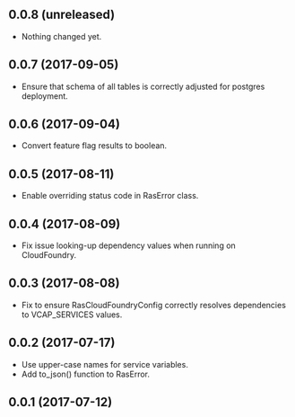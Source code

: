 0.0.8 (unreleased)
------------------

- Nothing changed yet.


0.0.7 (2017-09-05)
------------------

- Ensure that schema of all tables is correctly adjusted for postgres deployment.


0.0.6 (2017-09-04)
------------------

- Convert feature flag results to boolean.


0.0.5 (2017-08-11)
------------------

- Enable overriding status code in RasError class.


0.0.4 (2017-08-09)
------------------

- Fix issue looking-up dependency values when running on CloudFoundry.


0.0.3 (2017-08-08)
------------------

- Fix to ensure RasCloudFoundryConfig correctly resolves dependencies to VCAP_SERVICES values.


0.0.2 (2017-07-17)
------------------

- Use upper-case names for service variables.
- Add to_json() function to RasError.


0.0.1 (2017-07-12)
------------------